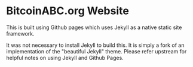 # BitcoinABC.org Website

This is built using Github pages which uses Jekyll as a native static site framework.

It was not necessary to install Jekyll to build this.  It is simply a fork of an implementation
of the "beautiful Jekyll" theme.  Please refer upstream for helpful notes on using Jekyll and Github Pages.


 
